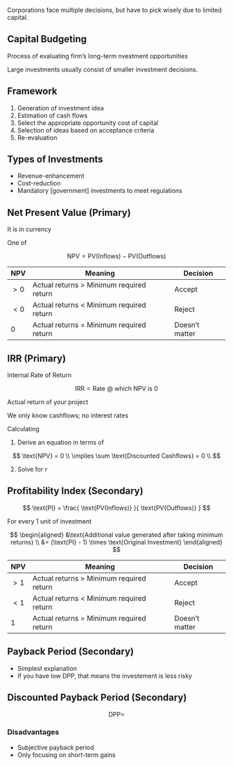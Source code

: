 Corporations face multiple decisions, but have to pick wisely due to limited capital.

## Capital Budgeting

Process of evaluating firm’s long-term nvestment opportunities

Large investments usually consist of smaller investment decisions.

## Framework

1. Generation of investment idea
2. Estimation of cash flows
3. Select the appropriate opportunity cost of capital
4. Selection of ideas based on acceptance criteria
5. Re-evaluation

## Types of Investments

- Revenue-enhancement
- Cost-reduction
- Mandatory [government] investments to meet regulations

## Net Present Value (Primary)

It is in currency

One of 

$$
\text{NPV} = \text{PV(Inflows)} - \text{PV(Outflows)}
$$

| NPV  | Meaning                                  | Decision       |
| ---- | ---------------------------------------- | -------------- |
| $>0$ | Actual returns > Minimum required return | Accept         |
| $<0$ | Actual returns < Minimum required return | Reject         |
| $0$  | Actual returns = Minimum required return | Doesn’t matter |

## IRR (Primary)

Internal Rate of Return

$$
\text{IRR} = \text{Rate @ which NPV is 0}
$$

Actual return of your project

We only know cashflows; no interest rates

Calculating

1. Derive an equation in terms of 

$$
\text{NPV} = 0 \\
\implies \sum \text{Discounted Cashflows} = 0 \\
$$

2. Solve for $r$

## Profitability Index (Secondary)

$$
\text{PI} = \frac{
\text{PV(Inflows)}
}{
\text{PV(Outflows)}
}
$$

For every 1 unit of investment

$$
\begin{aligned}
&\text{Additional value generated after taking minimum returns} \\
&= (\text{PI} - 1) \times \text{Original Investment}
\end{aligned}
$$

| NPV  | Meaning                                  | Decision       |
| ---- | ---------------------------------------- | -------------- |
| $>1$ | Actual returns > Minimum required return | Accept         |
| $<1$ | Actual returns < Minimum required return | Reject         |
| $1$  | Actual returns = Minimum required return | Doesn’t matter |

## Payback Period (Secondary)

- Simplest explanation
- If you have low DPP, that means the investement is less risky

## Discounted Payback Period (Secondary)

$$
\text{DPP} =
$$

### Disadvantages

- Subjective payback period
- Only focusing on short-term gains
